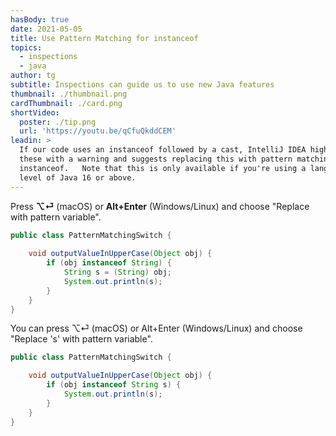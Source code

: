 ```yaml
---
hasBody: true
date: 2021-05-05
title: Use Pattern Matching for instanceof
topics:
  - inspections
  - java
author: tg
subtitle: Inspections can guide us to use new Java features
thumbnail: ./thumbnail.png
cardThumbnail: ./card.png
shortVideo:
  poster: ./tip.png
  url: 'https://youtu.be/qCfuQkddCEM'
leadin: >
  If our code uses an instanceof followed by a cast, IntelliJ IDEA highlights
  these with a warning and suggests replacing this with pattern matching for
  instanceof.   Note that this is only available if you're using a language
  level of Java 16 or above.
---
```


Press **⌥⏎** (macOS) or **Alt+Enter** (Windows/Linux) and choose "Replace with pattern variable".

```java
public class PatternMatchingSwitch {
	
	void outputValueInUpperCase(Object obj) {
		if (obj instanceof String) {
			String s = (String) obj;
			System.out.println(s);
		}
	}
}
```

You can press ⌥⏎ (macOS) or Alt+Enter (Windows/Linux) and choose "Replace 's' with pattern variable".

```java
public class PatternMatchingSwitch {

    void outputValueInUpperCase(Object obj) {
        if (obj instanceof String s) {
            System.out.println(s);
        }
    }
}
```
